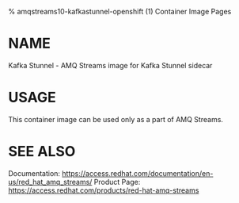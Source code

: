 % amqstreams10-kafkastunnel-openshift (1) Container Image Pages

# NAME

Kafka Stunnel - AMQ Streams image for Kafka Stunnel sidecar

# USAGE

This container image can be used only as a part of AMQ Streams.

# SEE ALSO

Documentation: https://access.redhat.com/documentation/en-us/red_hat_amq_streams/
Product Page: https://access.redhat.com/products/red-hat-amq-streams